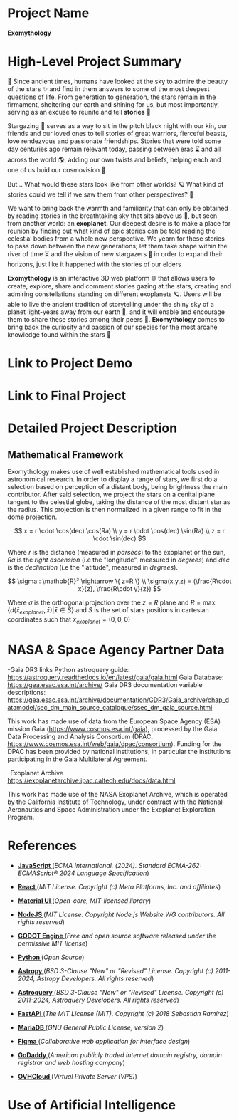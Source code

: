 # Project Name
**Exomythology**

# High-Level Project Summary
🌌 Since ancient times, humans have looked at the sky to admire the beauty of the stars ✨ and find in them answers to some of the most deepest questions of life. From generation to generation, the stars remain in the firmament, sheltering our earth and shining for us, but most importantly, serving as an excuse to reunite and tell **stories** 📖

Stargazing 🌠 serves as a way to sit in the pitch black night with our kin, our friends and our loved ones to tell stories of great warriors, fierceful beasts, love rendezvous and passionate friendships. Stories that were told some day centuries ago remain relevant today, passing between eras ⌛ and all across the world 🌎, adding our own twists and beliefs, helping each and one of us buid our cosmovision 🌌

But... What would these stars look like from other worlds? 🪐 What kind of stories could we tell if we saw them from other perspectives? 🔭

We want to bring back the warmth and familiarity that can only be obtained by reading stories in the breathtaking sky that sits above us 🌠, but seen from another world: an **exoplanet**. Our deepest desire is to make a place for reunion by finding out what kind of epic stories can be told reading the celestial bodies from a whole new perspective. We yearn for these stories to pass down between the new generations; let them take shape within the river of time ⏳ and the vision of new stargazers 🔭 in order to expand their horizons, just like it happened with the stories of our elders

**Exomythology** is an interactive 3D web platform 🌐 that allows users to create, explore, share and comment stories gazing at the stars, creating and admiring constellations standing on different exoplanets 🪐. Users will be able to live the ancient tradition of storytelling under the shiny sky of a planet light-years away from our earth 🌌, and it will enable and encourage them to share these stories among their peers 👥. **Exomythology** comes to bring back the curiosity and passion of our species for the most arcane knowledge found within the stars 🌠

# Link to Project Demo

# Link to Final Project

# Detailed Project Description

## Mathematical Framework
Exomythology makes use of well established mathematical tools used in astronomical research. In order to display a range of stars, we first do a selection based on perception of a distant body, being brightness the main contributor. After said selection, we project the stars on a cenital plane tangent to the celestial globe, taking the distance of the most distant star as the radius. This projection is then normalized in a given range to fit in the dome projection. 

$$
    x = r \cdot \cos(dec) \cos(Ra) \\
    y = r \cdot \cos(dec) \sin(Ra) \\
    z = r \cdot \sin(dec)
$$

Where $r$ is the distance (measured in *parsecs*) to the exoplanet or the sun, $Ra$ is the *right ascension* (i.e the "longitude", measured in *degrees*) and $dec$ is the *declination* (i.e the "latitude", measured in *degrees*).

$$
    \sigma : \mathbb{R}³ \rightarrow \{ z=R \} \\
    \sigma(x,y,z) = (\frac{R\cdot x}{z}, \frac{R\cdot y}{z})  
$$

Where $\sigma$ is the orthogonal projection over the $z=R$ plane and $R = \max\{d(\bar{x}_{exoplanet}, \bar{x}) | \bar{x} \in S\}$ and $S$ is the set of stars positions in cartesian coordinates such that $\bar{x}_{exoplanet} = (0,0,0)$


# NASA & Space Agency Partner Data

-Gaia DR3 links
Python astroquery guide: https://astroquery.readthedocs.io/en/latest/gaia/gaia.html
Gaia Database: https://gea.esac.esa.int/archive/
Gaia DR3 documentation variable descriptions: https://gea.esac.esa.int/archive/documentation/GDR3/Gaia_archive/chap_datamodel/sec_dm_main_source_catalogue/ssec_dm_gaia_source.html

This work has made use of data from the European Space Agency (ESA) mission Gaia (https://www.cosmos.esa.int/gaia), processed by the Gaia Data Processing and Analysis Consortium (DPAC, https://www.cosmos.esa.int/web/gaia/dpac/consortium). Funding 
for the DPAC has been provided by national institutions, in particular the institutions participating in the Gaia Multilateral Agreement.

-Exoplanet Archive
https://exoplanetarchive.ipac.caltech.edu/docs/data.html

This work has made use of the NASA Exoplanet Archive, which is operated by the California Institute of Technology, 
under contract with the National Aeronautics and Space Administration under the Exoplanet Exploration Program.

# References

* **<a href="https://ecma-international.org/publications-and-standards/standards/ecma-262/"> JavaScript </a>** (*ECMA International. (2024). Standard ECMA-262: ECMAScript® 2024 Language Specification*)

* **<a href="https://react.dev/"> React </a>** (*MIT License. Copyright (c) Meta Platforms, Inc. and affiliates*)

* **<a href="https://mui.com/material-ui/"> Material UI </a>** (*Open-core, MIT-licensed library*)

* **<a href="https://nodejs.org/en"> NodeJS </a>** (*MIT License. Copyright Node.js Website WG contributors. All rights reserved*)

* **<a href="https://godotengine.org/"> GODOT Engine </a>** (*Free and open source software released under the permissive MIT license*)

* **<a href="https://www.python.org/"> Python </a>** (*Open Source*)

* **<a href="https://www.astropy.org/index.html"> Astropy </a>** (*BSD 3-Clause "New" or "Revised" License. Copyright (c) 2011-2024, Astropy Developers. All rights reserved*)

* **<a href="https://astroquery.readthedocs.io/en/latest/"> Astroquery </a>** (*BSD 3-Clause "New" or "Revised" License. Copyright (c) 2011-2024, Astroquery Developers. All rights reserved*)

* **<a href="https://fastapi.tiangolo.com/"> FastAPI </a>** (*The MIT License (MIT). Copyright (c) 2018 Sebastián Ramírez*)

* **<a href="https://mariadb.org/"> MariaDB </a>** (*GNU General Public License, version 2*)

* **<a href="https://www.figma.com/es-la/"> Figma </a>** (*Collaborative web application for interface design*)

* **<a href="https://www.godaddy.com/es-es"> GoDaddy </a>** (*American publicly traded Internet domain registry, domain registrar and web hosting company*)

* **<a href="https://www.ovhcloud.com/en/vps/"> OVHCloud </a>** (*Virtual Private Server (VPS)*)

# Use of Artificial Intelligence